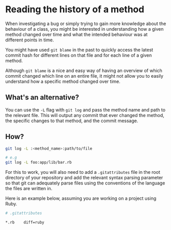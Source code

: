 # Reading the history of a method

When investigating a bug or simply trying to gain more knowledge about the behaviour of a class, you might be interested in understanding how a given method changed over time and what the intended behaviour was at different points in time.

You might have used `git blame` in the past to quickly access the latest commit hash for different lines on that file and for each line of a given method.

Although `git blame` is a nice and easy way of having an overview of which commit changed which line on an entire file, it might not allow you to easily understand how a specific method changed over time.

## What's an alternative?

You can use the `-L` flag with `git log` and pass the method name and path to the relevant file. This will output any commit that ever changed the method, the specific changes to that method, and the commit message.

## How?

```bash
git log -L :<method_name>:path/to/file

# e.g
git log -L foo:app/lib/bar.rb
```

For this to work, you will also need to add a `.gitattributes` file in the root directory of your repository and add the relevant syntax parsing parameter so that git can adequately parse files using the conventions of the language the files are written in.

Here is an example below, assuming you are working on a project using Ruby.

```bash
# .gitattributes

*.rb    diff=ruby
```